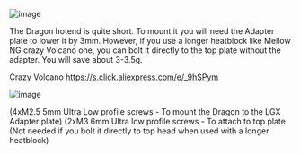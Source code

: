 ![image](https://user-images.githubusercontent.com/37383368/143969700-63147b9e-8c48-4cb7-b690-2297655b1ff0.png)

The Dragon hotend is quite short. To mount it you will need the Adapter plate to lower it by 3mm. However, if you use a longer heatblock like Mellow NG crazy Volcano one, you can bolt it directly to the top plate without the adapter. You will save about 3-3.5g. 

Crazy Volcano
https://s.click.aliexpress.com/e/_9hSPym

![image](https://user-images.githubusercontent.com/37383368/143970433-7cb0ce77-7590-402f-ace5-63538081e3bb.png)

(4xM2.5 5mm Ultra Low profile screws - To mount the Dragon to the LGX Adapter plate)
(2xM3 6mm Ultra low profile screws - To attach to top plate (Not needed if you bolt it directly to top head when used with a longer heatblock)
